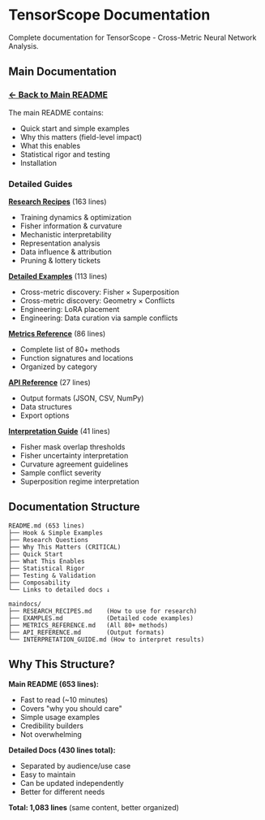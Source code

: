 # TensorScope Documentation

Complete documentation for TensorScope - Cross-Metric Neural Network Analysis.

## Main Documentation

### [← Back to Main README](../README.md)
The main README contains:
- Quick start and simple examples
- Why this matters (field-level impact)
- What this enables
- Statistical rigor and testing
- Installation

### Detailed Guides

**[Research Recipes](RESEARCH_RECIPES.md)** (163 lines)
- Training dynamics & optimization
- Fisher information & curvature
- Mechanistic interpretability
- Representation analysis
- Data influence & attribution
- Pruning & lottery tickets

**[Detailed Examples](EXAMPLES.md)** (113 lines)
- Cross-metric discovery: Fisher × Superposition
- Cross-metric discovery: Geometry × Conflicts
- Engineering: LoRA placement
- Engineering: Data curation via sample conflicts

**[Metrics Reference](METRICS_REFERENCE.md)** (86 lines)
- Complete list of 80+ methods
- Function signatures and locations
- Organized by category

**[API Reference](API_REFERENCE.md)** (27 lines)
- Output formats (JSON, CSV, NumPy)
- Data structures
- Export options

**[Interpretation Guide](INTERPRETATION_GUIDE.md)** (41 lines)
- Fisher mask overlap thresholds
- Fisher uncertainty interpretation
- Curvature agreement guidelines
- Sample conflict severity
- Superposition regime interpretation

## Documentation Structure

```
README.md (653 lines)
├── Hook & Simple Examples
├── Research Questions
├── Why This Matters (CRITICAL)
├── Quick Start
├── What This Enables
├── Statistical Rigor
├── Testing & Validation
├── Composability
└── Links to detailed docs ↓

maindocs/
├── RESEARCH_RECIPES.md    (How to use for research)
├── EXAMPLES.md            (Detailed code examples)
├── METRICS_REFERENCE.md   (All 80+ methods)
├── API_REFERENCE.md       (Output formats)
└── INTERPRETATION_GUIDE.md (How to interpret results)
```

## Why This Structure?

**Main README (653 lines):**
- Fast to read (~10 minutes)
- Covers "why you should care"
- Simple usage examples
- Credibility builders
- Not overwhelming

**Detailed Docs (430 lines total):**
- Separated by audience/use case
- Easy to maintain
- Can be updated independently
- Better for different needs

**Total: 1,083 lines** (same content, better organized)
